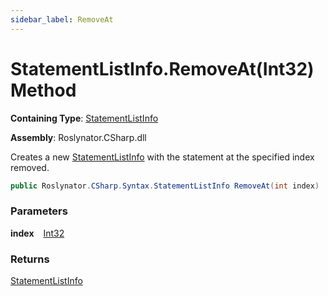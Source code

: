 ```yaml
---
sidebar_label: RemoveAt
---
```


# StatementListInfo\.RemoveAt\(Int32\) Method

**Containing Type**: [StatementListInfo](../index.md)

**Assembly**: Roslynator\.CSharp\.dll

  
Creates a new [StatementListInfo](../index.md) with the statement at the specified index removed\.

```csharp
public Roslynator.CSharp.Syntax.StatementListInfo RemoveAt(int index)
```

### Parameters

**index** &ensp; [Int32](https://docs.microsoft.com/en-us/dotnet/api/system.int32)

### Returns

[StatementListInfo](../index.md)


